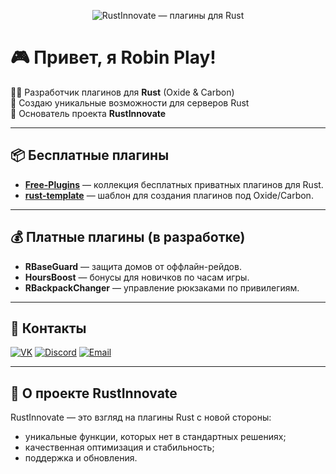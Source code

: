 <!-- Баннер -->
<p align="center">
  <img src="banner.png" alt="RustInnovate — плагины для Rust" />
</p>

# 🎮 Привет, я Robin Play!

👨‍💻 Разработчик плагинов для **Rust** (Oxide & Carbon)  
🚀 Создаю уникальные возможности для серверов Rust  
📌 Основатель проекта **RustInnovate**  

---

## 📦 Бесплатные плагины
- [**Free-Plugins**](https://github.com/RobinPlay-2025/Free-Plugins) — коллекция бесплатных приватных плагинов для Rust.
- [**rust-template**](https://github.com/RobinPlay-2025/rust-template) — шаблон для создания плагинов под Oxide/Carbon.

---

## 💰 Платные плагины (в разработке)
- **RBaseGuard** — защита домов от оффлайн-рейдов.
- **HoursBoost** — бонусы для новичков по часам игры.
- **RBackpackChanger** — управление рюкзаками по привилегиям.

---

## 🔗 Контакты
[![VK](https://img.shields.io/badge/VK-4A76A8?style=for-the-badge&logo=vk&logoColor=white)](https://vk.com/robin_play)
[![Discord](https://img.shields.io/badge/Discord-5865F2?style=for-the-badge&logo=discord&logoColor=white)](https://discord.gg/KxjrH9q7v)
[![Email](https://img.shields.io/badge/Email-RustRobin.ru%40yandex.ru-blue?style=for-the-badge&logo=gmail)](mailto:RustRobin.ru@yandex.ru)

---

## 📜 О проекте RustInnovate
RustInnovate — это взгляд на плагины Rust с новой стороны:  
- уникальные функции, которых нет в стандартных решениях;
- качественная оптимизация и стабильность;
- поддержка и обновления.

